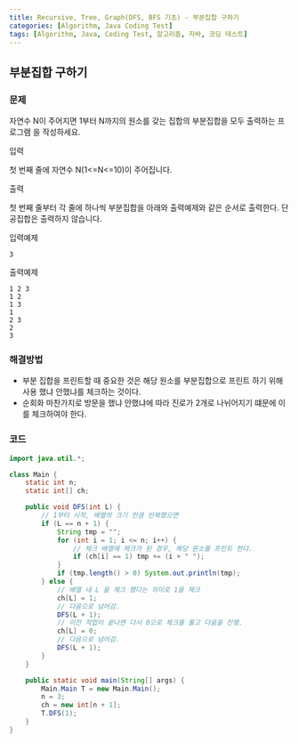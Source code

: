 ```yaml
---
title: Recursive, Tree, Graph(DFS, BFS 기초) - 부분집합 구하기
categories: [Algorithm, Java Coding Test]
tags: [Algorithm, Java, Coding Test, 알고리즘, 자바, 코딩 테스트]
---
```


## 부분집합 구하기

### 문제

자연수 N이 주어지면 1부터 N까지의 원소를 갖는 집합의 부분집합을 모두 출력하는 프로그램 을 작성하세요.

입력

첫 번째 줄에 자연수 N(1<=N<=10)이 주어집니다.

출력

첫 번째 줄부터 각 줄에 하나씩 부분집합을 아래와 출력예제와 같은 순서로 출력한다. 단 공집합은 출력하지 않습니다.

입력예제

```
3
```

출력예제 
```
1 2 3
1 2
1 3
1 
2 3 
2
3
```

### 해결방법

- 부분 집합을 프린트할 때 중요한 것은 해당 원소를 부분집합으로 프린트 하기 위해 사용 했냐 안했냐를 체크하는 것이다.
- 순회화 마찬가지로 방문을 했냐 안했냐에 따라 진로가 2개로 나뉘어지기 떄문에 이를 체크하여야 한다.

### 코드

```java
import java.util.*;

class Main {
    static int n;
    static int[] ch;

    public void DFS(int L) {
        // 1부터 시작, 배열의 크기 만큼 반복했으면
        if (L == n + 1) {
            String tmp = "";
            for (int i = 1; i <= n; i++) {
                // 체크 배열에 체크가 된 경우, 해당 원소를 프린트 한다.
                if (ch[i] == 1) tmp += (i + " ");
            }
            if (tmp.length() > 0) System.out.println(tmp);
        } else {
            // 배열 내 L 을 체크 했다는 의미로 1을 체크
            ch[L] = 1;
            // 다음으로 넘어감.
            DFS(L + 1);
            // 이전 작업이 끝나면 다시 0으로 체크를 풀고 다음을 진행.
            ch[L] = 0;
            // 다음으로 넘어감.
            DFS(L + 1);
        }
    }

    public static void main(String[] args) {
        Main.Main T = new Main.Main();
        n = 3;
        ch = new int[n + 1];
        T.DFS(1);
    }
}

```
